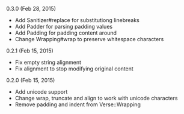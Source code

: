 0.3.0 (Feb 28, 2015)

* Add Sanitizer#replace for substitutiong linebreaks
* Add Padder for parsing padding values
* Add Padding for padding content around
* Change Wrapping#wrap to preserve whitespace characters

0.2.1 (Feb 15, 2015)

* Fix empty string alignment
* Fix alignment to stop modifying original content

0.2.0 (Feb 15, 2015)

* Add unicode support
* Change wrap, truncate and align to work with unicode characters
* Remove padding and indent from Verse::Wrapping
